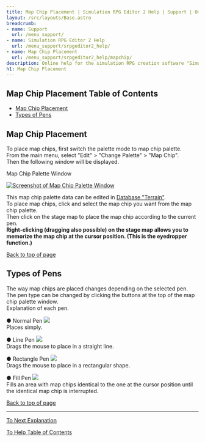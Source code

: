 ```yaml
---
title: Map Chip Placement | Simulation RPG Editor 2 Help | Support | Omoshiro Game Shrine
layout: /src/layouts/Base.astro
breadcrumb:
- name: Support
  url: /menu_support/
- name: Simulation RPG Editor 2 Help
  url: /menu_support/srpgeditor2_help/
- name: Map Chip Placement
  url: /menu_support/srpgeditor2_help/mapchip/
description: Online help for the simulation RPG creation software "Simulation RPG Editor 2". "Map Chip Placement".
h1: Map Chip Placement
---
```



<a name="TOP"></a> 

## Map Chip Placement Table of Contents

- [Map Chip Placement](#PUT)
- [Types of Pens](#PEN)

<a name="PUT"></a> 

## Map Chip Placement

To place map chips, first switch the palette mode to map chip palette.  
From the main menu, select "Edit" > "Change Palette" > "Map Chip".  
Then the following window will be displayed.  

Map Chip Palette Window

[![Screenshot of Map Chip Palette Window](/menu_support/srpgeditor2_help/mapchip/mapchip.jpg)](/menu_support/srpgeditor2_help/mapchip/mapchip.jpg)

This map chip palette data can be edited in [Database "Terrain"](../db_land/).  
To place map chips, click and select the map chip you want from the map chip palette.  
Then click on the stage map to place the map chip according to the current pen.  
**Right-clicking (dragging also possible) on the stage map allows you to memorize the map chip at the cursor position. (This is the eyedropper function.)**  

[Back to top of page](#TOP)

<a name="PEN"></a> 

## Types of Pens

The way map chips are placed changes depending on the selected pen.  
The pen type can be changed by clicking the buttons at the top of the map chip palette window.  
Explanation of each pen.  

● Normal Pen ![](/menu_support/srpgeditor2_help/mapchip/MapChipPen01.png)  
Places simply.  

● Line Pen ![](/menu_support/srpgeditor2_help/mapchip/MapChipPen02.png)  
Drags the mouse to place in a straight line.  

● Rectangle Pen ![](/menu_support/srpgeditor2_help/mapchip/MapChipPen03.png)  
Drags the mouse to place in a rectangular shape.  

● Fill Pen ![](/menu_support/srpgeditor2_help/mapchip/MapChipPen04.png)  
Fills an area with map chips identical to the one at the cursor position until the identical map chip is interrupted.  

[Back to top of page](#TOP)

---

  

[To Next Explanation](../enemy/)

[To Help Table of Contents](../)
